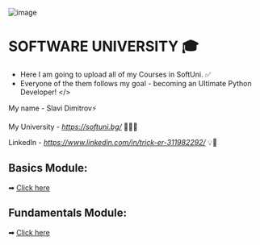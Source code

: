 ![image](https://user-images.githubusercontent.com/68993494/185683680-bcfefe65-88fb-4192-b0b2-ff9130c39487.png)
 # SOFTWARE UNIVERSITY 🎓

* Here I am going to upload all of my Courses in SoftUni. ✅
* Everyone of the them follows my goal - becoming an Ultimate Python Developer! </>

My name - Slavi Dimitrov⚡

My University - *https://softuni.bg/* 🧑🏻‍🎓

Linkedln - *https://www.linkedin.com/in/trick-er-311982292/* 💡🧠

## Basics Module:
➡ [Click here](https://github.com/sldimitrov/SoftUniCourse/tree/main/Basics)

## Fundamentals Module:
➡ [Click here](https://github.com/sldimitrov/Projects/tree/main/BouncingBall)
